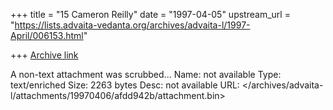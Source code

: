 +++
title = "15 Cameron Reilly"
date = "1997-04-05"
upstream_url = "https://lists.advaita-vedanta.org/archives/advaita-l/1997-April/006153.html"

+++
[Archive link](https://lists.advaita-vedanta.org/archives/advaita-l/1997-April/006153.html)

A non-text attachment was scrubbed...
Name: not available
Type: text/enriched
Size: 2263 bytes
Desc: not available
URL: </archives/advaita-l/attachments/19970406/afdd942b/attachment.bin>
